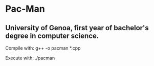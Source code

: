 # Pac-Man
University of Genoa, first year of bachelor's degree in computer science.
---

Compile with: g++ -o pacman \*.cpp

Execute with: ./pacman
